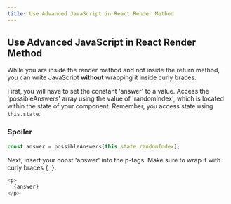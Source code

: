 ```yaml
---
title: Use Advanced JavaScript in React Render Method
---
```

## Use Advanced JavaScript in React Render Method

While you are inside the render method and not inside the return method, you can write JavaScript **without** wrapping it inside curly braces.

First, you will have to set the constant 'answer' to a value. Access the 'possibleAnswers' array using the value of 'randomIndex', which is located within the state of your component. Remember, you access state using `this.state`.

### Spoiler
```react.js
const answer = possibleAnswers[this.state.randomIndex];
```

Next, insert your const 'answer' into the p-tags. Make sure to wrap it with curly braces `{ }`.
```react.js
<p>
  {answer}          
</p>
```
